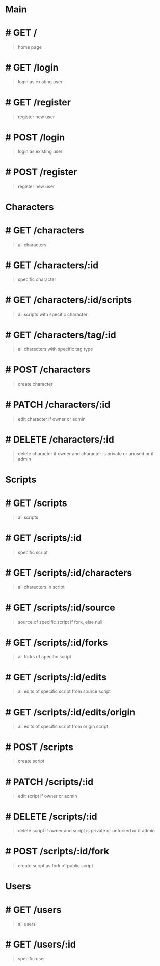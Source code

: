 # Main

# # GET /

> home page

# # GET /login

> login as existing user

# # GET /register

> register new user

# # POST /login

> login as existing user

# # POST /register

> register new user

# Characters

# # GET /characters

> all characters

# # GET /characters/:id

> specific character

# # GET /characters/:id/scripts

> all scripts with specific character

# # GET /characters/tag/:id

> all characters with specific tag type

# # POST /characters

> create character

# # PATCH /characters/:id

> edit character if owner or admin

# # DELETE /characters/:id

> delete character if owner and character is private or unused or if admin

# Scripts

# # GET /scripts

> all scripts

# # GET /scripts/:id

> specific script

# # GET /scripts/:id/characters

> all characters in script

# # GET /scripts/:id/source

> source of specific script if fork, else null

# # GET /scripts/:id/forks

> all forks of specific script

# # GET /scripts/:id/edits

> all edits of specific script from source script

# # GET /scripts/:id/edits/origin

> all edits of specific script from origin script

# # POST /scripts

> create script

# # PATCH /scripts/:id

> edit script if owner or admin

# # DELETE /scripts/:id

> delete script if owner and script is private or unforked or if admin

# # POST /scripts/:id/fork

> create script as fork of public script

# Users

# # GET /users

> all users

# # GET /users/:id

> specific user